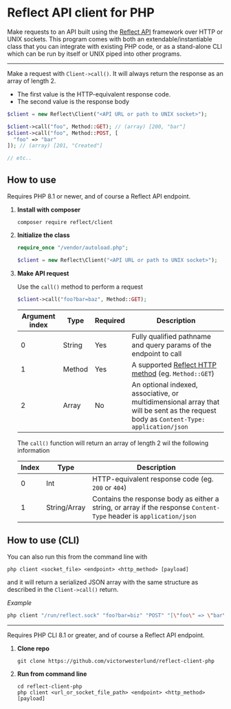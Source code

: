 # Reflect API client for PHP

Make requests to an API built using the [Reflect API](https://github.com/VictorWesterlund/reflect) framework over HTTP or UNIX sockets. This program comes with both an extendable/instantiable class that you can integrate with existing PHP code, or as a stand-alone CLI which can be run by itself or UNIX piped into other programs.

---

Make a request with `Client->call()`. It will always return the response as an array of length 2.
- The first value is the HTTP-equivalent response code.
- The second value is the response body

```php
$client = new Reflect\Client("<API URL or path to UNIX socket>");

$client->call("foo", Method::GET); // (array) [200, "bar"]
$client->call("foo", Method::POST, [
  "foo" => "bar"
]); // (array) [201, "Created"]

// etc..
```

## How to use

Requires PHP 8.1 or newer, and of course a Reflect API endpoint.

1. **Install with composer**

   ```
   composer require reflect/client
   ```
   
2. **Initialize the class**

   ```php
   require_once "/vendor/autoload.php";
   
   $client = new Reflect\Client("<API URL or path to UNIX socket>");
   ```
   
3. **Make API request**

   Use the `call()` method to perform a request
   
   ```php
   $client->call("foo?bar=baz", Method::GET);
   ```
   
   Argument index|Type|Required|Description
   --|--|--|--
   0|String|Yes|Fully qualified pathname and query params of the endpoint to call
   1|Method|Yes|A supported [Reflect HTTP method](https://github.com/VictorWesterlund/reflect/wiki/Supported-technologies#http-request-methods) (eg. `Method::GET`)
   2|Array|No|An optional indexed, associative, or multidimensional array that will be sent as the request body as `Content-Type: application/json`
   
   The `call()` function will return an array of length 2 wil the following information
   
   Index|Type|Description
   --|--|--
   0|Int|HTTP-equivalent response code (eg. `200` or `404`)
   1|String/Array|Contains the response body as either a string, or array if the response `Content-Type` header is `application/json`
   
## How to use (CLI)

You can also run this from the command line with

```
php client <socket_file> <endpoint> <http_method> [payload]
```

and it will return a serialized JSON array with the same structure as described in the `Client->call()` return.

*Example*
```sh
php client "/run/reflect.sock" "foo?bar=biz" "POST" "[\"foo\" => \"bar\"]" # (string) [201, \"Created\"]
```

---

Requires PHP CLI 8.1 or greater, and of course a Reflect API endpoint.

1. **Clone repo**

   ```
   git clone https://github.com/victorwesterlund/reflect-client-php
   ```
   
2. **Run from command line**

   ```
   cd reflect-client-php
   php client <url_or_socket_file_path> <endpoint> <http_method> [payload]
   ```

